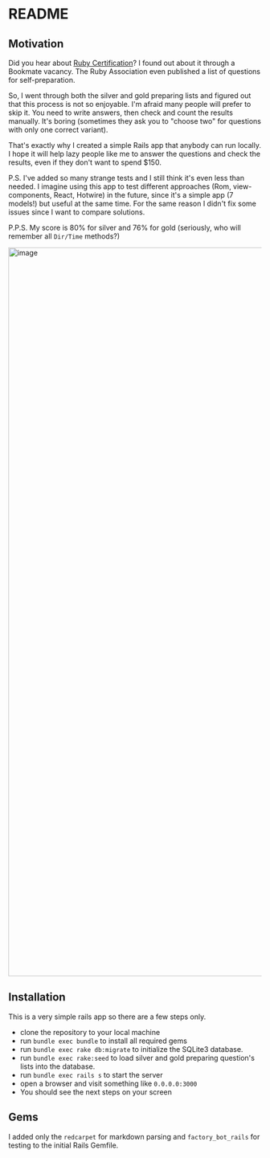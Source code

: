 README
====================================================================================================

Motivation
----------------------------------------------------------------------------------------------------

Did you hear about [Ruby Certification](https://www.ruby.or.jp/en/certification/examination/)? I found out about it through a Bookmate vacancy. The Ruby Association even published a list of questions for self-preparation.

So, I went through both the silver and gold preparing lists and figured out that this process is not so enjoyable. I'm afraid many people will prefer to skip it. You need to write answers, then check and count the results manually. It's boring (sometimes they ask you to "choose two" for questions with only one correct variant).

That's exactly why I created a simple Rails app that anybody can run locally. I hope it will help lazy people like me to answer the questions and check the results, even if they don't want to spend $150.

P.S. I've added so many strange tests and I still think it's even less than needed. I imagine using this app to test different approaches (Rom, view-components, React, Hotwire) in the future, since it's a simple app (7 models!) but useful at the same time. For the same reason I didn't fix some issues since I want to compare solutions.

P.P.S. My score is 80% for silver and 76% for gold (seriously, who will remember all `Dir/Time` methods?)

<img width="1451" alt="image" src="https://github.com/Krugloff/prep_test/assets/1621036/e898ba5a-3c79-4fce-8228-325effa838e2">

Installation
----------------------------------------------------------------------------------------------------

This is a very simple rails app so there are a few steps only.

+ clone the repository to your local machine
+ run `bundle exec bundle` to install all required gems
+ run `bundle exec rake db:migrate`  to initialize the SQLite3 database.
+ run `bundle exec rake:seed` to load silver and gold preparing question's lists into the database.
+ run `bundle exec rails s` to start the server
+ open a browser and visit something like `0.0.0.0:3000`
+ You should see the next steps on your screen

Gems
----------------------------------------------------------------------------------------------------

I added only the `redcarpet` for markdown parsing and `factory_bot_rails` for testing to the initial Rails Gemfile.
